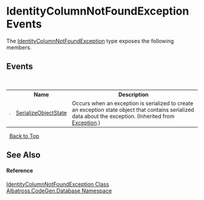 # IdentityColumnNotFoundException Events
 

The <a href="5A7A6C19">IdentityColumnNotFoundException</a> type exposes the following members.


## Events
&nbsp;<table><tr><th></th><th>Name</th><th>Description</th></tr><tr><td>![Protected event](media/protevent.gif "Protected event")</td><td><a href="http://msdn2.microsoft.com/en-us/library/ee332915" target="_blank">SerializeObjectState</a></td><td>
Occurs when an exception is serialized to create an exception state object that contains serialized data about the exception.
 (Inherited from <a href="http://msdn2.microsoft.com/en-us/library/c18k6c59" target="_blank">Exception</a>.)</td></tr></table>&nbsp;
<a href="#identitycolumnnotfoundexception-events">Back to Top</a>

## See Also


#### Reference
<a href="5A7A6C19">IdentityColumnNotFoundException Class</a><br /><a href="E11F5D98">Albatross.CodeGen.Database Namespace</a><br />